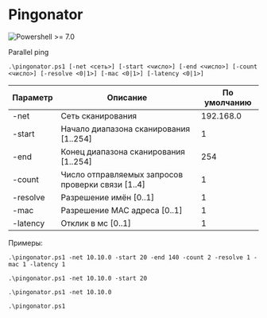 # Pingonator
![Powershell >= 7.0](https://img.shields.io/badge/Powershell-%3E=7.0-blue.svg)

Parallel ping

`.\pingonator.ps1 [-net <сеть>] [-start <число>] [-end <число>] [-count <число>] [-resolve <0|1>] [-mac <0|1>] [-latency <0|1>]`

|Параметр|Описание|По умолчанию|
|---|---|---|
|-net|Сеть сканирования|192.168.0|
|-start|Начало диапазона сканирования [1..254]|1|
|-end|Конец диапазона сканирования [1..254]|254|
|-count|Число отправляемых запросов проверки связи [1..4]|1|
|-resolve|Разрешение имён [0..1]|1|
|-mac|Разрешение MAC адреса [0..1]|1|
|-latency|Отклик в мс [0..1]|1|

Примеры:

`.\pingonator.ps1 -net 10.10.0 -start 20 -end 140 -count 2 -resolve 1 -mac 1 -latency 1`

`.\pingonator.ps1 -net 10.10.0 -start 20`

`.\pingonator.ps1 -net 10.10.0`

`.\pingonator.ps1`
